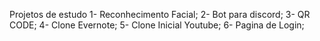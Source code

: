 Projetos de estudo
 1- Reconhecimento Facial;
 2- Bot para discord;
 3- QR CODE;
 4- Clone Evernote;
 5- Clone Inicial Youtube;
 6- Pagina de Login;
